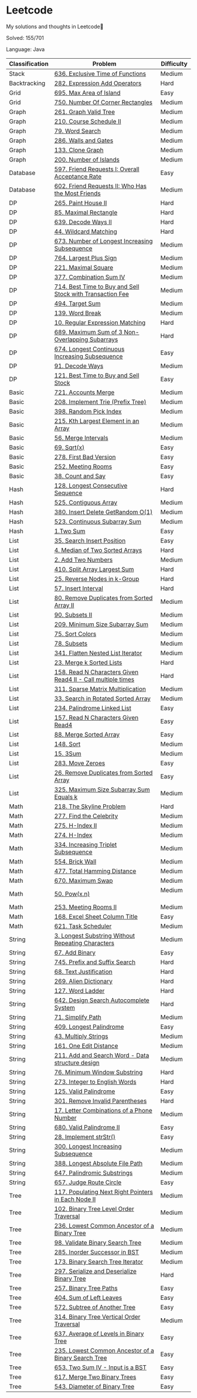 # Leetcode
My solutions and thoughts in Leetcode🔑

Solved: 155/701

Language: Java

| Classification | Problem                                                                                                                                                              | Difficulty |
|----------------|----------------------------------------------------------------------------------------------------------------------------------------------------------------------|------------|
|Stack|[636. Exclusive Time of Functions](https://github.com/tiansss/Leetcode/blob/master/Stack/636.%20Exclusive%20Time%20of%20Functions(Medium).md)|Medium|
|Backtracking|[282. Expression Add Operators](https://github.com/tiansss/Leetcode/blob/master/Backtracking/282.%20Expression%20Add%20Operators(Hard).md)|Hard|
|Grid|[695. Max Area of Island](https://github.com/tiansss/Leetcode/blob/master/Grid/695.%20Max%20Area%20of%20Island.md)|Easy
|Grid|[750. Number Of Corner Rectangles](https://github.com/tiansss/Leetcode/blob/master/Grid/750.%20Number%20Of%20Corner%20Rectangles(Medium).md)|Medium|
|Graph|[261. Graph Valid Tree](https://github.com/tiansss/Leetcode/blob/master/Graph/261.%20Graph%20Valid%20Tree(Medium).md)|Medium|
|Graph|[210. Course Schedule II](https://github.com/tiansss/Leetcode/blob/master/Graph/210.%20Course%20Schedule%20II(Medium).md)|Medium|
|Graph|[79. Word Search](https://github.com/tiansss/Leetcode/blob/master/Graph/79.%20Word%20Search(Medium).md)|Medium|
|Graph|[286. Walls and Gates](https://github.com/tiansss/Leetcode/blob/master/Graph/286.%20Walls%20and%20Gates(Medium).md)|Medium|
|Graph|[133. Clone Graph](https://github.com/tiansss/Leetcode/blob/master/Graph/133.%20Clone%20Graph(Medium).md)|Medium|
|Graph|[200. Number of Islands](https://github.com/tiansss/Leetcode/blob/master/Graph/200.%20Number%20of%20Islands(Medium).md)|Medium|
|Database|[597. Friend Requests I: Overall Acceptance Rate](https://github.com/tiansss/Leetcode/blob/master/Database/597.%20Friend%20Requests%20I:%20Overall%20Acceptance%20Rate(Easy).md)|Easy|
|Database|[602. Friend Requests II: Who Has the Most Friends](https://github.com/tiansss/Leetcode/blob/master/Database/602.%20Friend%20Requests%20II:%20Who%20Has%20the%20Most%20Friends(Medium).md)|Medium|
|DP|[265. Paint House II](https://github.com/tiansss/Leetcode/blob/master/DP/265.%20Paint%20House%20II(Hard).md)|Hard|
|DP|[85. Maximal Rectangle](https://github.com/tiansss/Leetcode/blob/master/DP/85.%20Maximal%20Rectangle(Hard).md)|Hard|
|DP|[639. Decode Ways II](https://github.com/tiansss/Leetcode/blob/master/DP/639.%20Decode%20Ways%20II(Hard).md)|Hard|
|DP|[44. Wildcard Matching](https://github.com/tiansss/Leetcode/blob/master/DP/44.%20Wildcard%20Matching(Hard).md)|Hard|
|DP|[673. Number of Longest Increasing Subsequence](https://github.com/tiansss/Leetcode/blob/master/DP/673.%20Number%20of%20Longest%20Increasing%20Subsequence(Medium).md)|Medium|
|DP|[764. Largest Plus Sign](https://github.com/tiansss/Leetcode/blob/master/DP/764.%20Largest%20Plus%20Sign(Medium).md)|Medium|
|DP|[221. Maximal Square](https://github.com/tiansss/Leetcode/blob/master/DP/221.%20Maximal%20Square(Medium).md)|Medium|
|DP|[377. Combination Sum IV](https://github.com/tiansss/Leetcode/blob/master/DP/377.%20Combination%20Sum%20IV(Medium).md)|Medium|
|DP|[714. Best Time to Buy and Sell Stock with Transaction Fee](https://github.com/tiansss/Leetcode/blob/master/DP/714.%20Best%20Time%20to%20Buy%20and%20Sell%20Stock%20with%20Transaction%20Fee(Medium).md)|Medium|
|DP|[494. Target Sum](https://github.com/tiansss/Leetcode/blob/master/DP/494.%20Target%20Sum(Medium).md)|Medium|
|DP|[139. Word Break](https://github.com/tiansss/Leetcode/blob/master/DP/139.%20Word%20Break(Medium).md)|Medium|
|DP|[10. Regular Expression Matching](https://github.com/tiansss/Leetcode/blob/master/DP/10.%20Regular%20Expression%20Matching(Hard).md)|Hard|
|DP|[689. Maximum Sum of 3 Non-Overlapping Subarrays](https://github.com/tiansss/Leetcode/blob/master/DP/689.%20Maximum%20Sum%20of%203%20Non-Overlapping%20Subarrays(Hard).md)|Hard|
|DP|[674. Longest Continuous Increasing Subsequence](https://github.com/tiansss/Leetcode/blob/master/DP/674.%20Longest%20Continuous%20Increasing%20Subsequence(Easy).md)|Easy|
|DP|[91. Decode Ways](https://github.com/tiansss/Leetcode/blob/master/DP/91.%20Decode%20Ways(Medium).md)|Medium|
|DP|[121. Best Time to Buy and Sell Stock](https://github.com/tiansss/Leetcode/blob/master/DP/121.%20Best%20Time%20to%20Buy%20and%20Sell%20Stock(Easy).md)|Easy|
|Basic|[721. Accounts Merge](https://github.com/tiansss/Leetcode/blob/master/Basic/721.%20Accounts%20Merge(Medium).md)|Medium|
|Basic|[208. Implement Trie (Prefix Tree)](https://github.com/tiansss/Leetcode/blob/master/Basic/208.%20Implement%20Trie%20(Prefix%20Tree)(Medium).md)|Medium|
|Basic|[398. Random Pick Index](https://github.com/tiansss/Leetcode/blob/master/Basic/398.%20Random%20Pick%20Index(Medium).md)|Medium|
|Basic|[215. Kth Largest Element in an Array](https://github.com/tiansss/Leetcode/blob/master/Basic/215.%20Kth%20Largest%20Element%20in%20an%20Array(Medium).md)|Medium|
|Basic|[56. Merge Intervals](https://github.com/tiansss/Leetcode/blob/master/Basic/56.%20Merge%20Intervals(Medium).md)|Medium|
|Basic|[69. Sqrt(x)](https://github.com/tiansss/Leetcode/blob/master/Basic/69.%20Sqrt(x)(Easy).md)|Easy|
|Basic|[278. First Bad Version](https://github.com/tiansss/Leetcode/blob/master/Basic/278.%20First%20Bad%20Version(Easy).md)|Easy|
|Basic|[252. Meeting Rooms](https://github.com/tiansss/Leetcode/blob/master/Basic/252.%20Meeting%20Rooms(Easy).md)|Easy|
|Basic|[38. Count and Say](https://github.com/tiansss/Leetcode/blob/master/Basic/38.%20Count%20and%20Say(Easy).md)|Easy|
|Hash|[128. Longest Consecutive Sequence](https://github.com/tiansss/Leetcode/blob/master/Hash/128.%20Longest%20Consecutive%20Sequence(Hard).md)|Hard|
|Hash|[525. Contiguous Array](https://github.com/tiansss/Leetcode/blob/master/Hash/525.%20Contiguous%20Array(Medium).md)|Medium|
|Hash|[380. Insert Delete GetRandom O(1)](https://github.com/tiansss/Leetcode/blob/master/Hash/380.%20Insert%20Delete%20GetRandom%20O(1)(Medium).md)|Medium|
|Hash|[523. Continuous Subarray Sum](https://github.com/tiansss/Leetcode/blob/master/Hash/523.%20Continuous%20Subarray%20Sum(Medium).md)|Medium|
| Hash           | [1.Two Sum](https://github.com/tiansss/Leetcode/blob/master/Hash/1.Two%20Sum(Easy).md)                                                                               | Easy       |
|List|[35. Search Insert Position](https://github.com/tiansss/Leetcode/blob/master/List/35.%20Search%20Insert%20Position.md)|Easy|
|List|[4. Median of Two Sorted Arrays](https://github.com/tiansss/Leetcode/blob/master/List/4.%20Median%20of%20Two%20Sorted%20Arrays.md)|Hard|
|List|[2. Add Two Numbers](https://github.com/tiansss/Leetcode/blob/master/List/2.%20Add%20Two%20Numbers.md)|Medium|
|List|[410. Split Array Largest Sum](https://github.com/tiansss/Leetcode/blob/master/List/410.%20Split%20Array%20Largest%20Sum(Hard).md)|Hard|
|List|[25. Reverse Nodes in k-Group](https://github.com/tiansss/Leetcode/blob/master/List/25.%20Reverse%20Nodes%20in%20k-Group(Hard).md)|Hard|
|List|[57. Insert Interval](https://github.com/tiansss/Leetcode/blob/master/List/57.%20Insert%20Interval(Hard).md)|Hard|
|List|[80. Remove Duplicates from Sorted Array II](https://github.com/tiansss/Leetcode/blob/master/List/80.%20Remove%20Duplicates%20from%20Sorted%20Array%20II(Medium).md)|Medium|
|List|[90. Subsets II](https://github.com/tiansss/Leetcode/blob/master/List/90.%20Subsets%20II(Medium).md)|Medium|
|List|[209. Minimum Size Subarray Sum](https://github.com/tiansss/Leetcode/blob/master/List/209.%20Minimum%20Size%20Subarray%20Sum(Medium).md)|Medium|
|List|[75. Sort Colors](https://github.com/tiansss/Leetcode/blob/master/List/75.%20Sort%20Colors(Medium).md)|Medium|
|List|[78. Subsets](https://github.com/tiansss/Leetcode/blob/master/List/78.%20Subsets(Medium).md)|Medium|
|List|[341. Flatten Nested List Iterator](https://github.com/tiansss/Leetcode/blob/master/List/341.%20Flatten%20Nested%20List%20Iterator(Medium).md)|Medium|
|List|[23. Merge k Sorted Lists](https://github.com/tiansss/Leetcode/blob/master/List/23.%20Merge%20k%20Sorted%20Lists(Hard).md)|Hard|
|List|[158. Read N Characters Given Read4 II - Call multiple times](https://github.com/tiansss/Leetcode/blob/master/List/158.%20Read%20N%20Characters%20Given%20Read4%20II%20-%20Call%20multiple%20times(Hard).md)|Hard|
|List|[311. Sparse Matrix Multiplication](https://github.com/tiansss/Leetcode/blob/master/List/311.%20Sparse%20Matrix%20Multiplication(Medium).md)|Medium|
|List|[33. Search in Rotated Sorted Array](https://github.com/tiansss/Leetcode/blob/master/List/33.%20Search%20in%20Rotated%20Sorted%20Array(Medium).md)|Medium|
|List|[234. Palindrome Linked List](https://github.com/tiansss/Leetcode/blob/master/List/234.%20Palindrome%20Linked%20List(Easy).md)|Easy|
|List|[157. Read N Characters Given Read4](https://github.com/tiansss/Leetcode/blob/master/List/157.%20Read%20N%20Characters%20Given%20Read4(Easy).md)|Easy|
|List|[88. Merge Sorted Array](https://github.com/tiansss/Leetcode/blob/master/List/88.%20Merge%20Sorted%20Array(Easy).md)|Easy|
| List           | [148. Sort](https://github.com/tiansss/Leetcode/blob/master/List/148.%20Sort%20List(Medium).md)                                                                     | Medium     |
| List           | [15. 3Sum](https://github.com/tiansss/Leetcode/blob/master/List/15.%203Sum(Medium).md)                                                                               | Medium     |
| List           | [283. Move Zeroes](https://github.com/tiansss/Leetcode/blob/master/List/283.%20Move%20Zeroes(Easy).md)|Easy|
|List|[26. Remove Duplicates from Sorted Array](https://github.com/tiansss/Leetcode/blob/master/List/26.%20Remove%20Duplicates%20from%20Sorted%20Array(Easy).md)|Easy|
|List|[325. Maximum Size Subarray Sum Equals k](https://github.com/tiansss/Leetcode/blob/master/List/325.%20Maximum%20Size%20Subarray%20Sum%20Equals%20k(Medium).md)|Medium|
|Math|[218. The Skyline Problem](https://github.com/tiansss/Leetcode/blob/master/Math/218.%20The%20Skyline%20Problem(Hard).md)|Hard|
|Math|[277. Find the Celebrity](https://github.com/tiansss/Leetcode/blob/master/Math/277.%20Find%20the%20Celebrity(Medium).md)|Medium|
|Math|[275. H-Index II](https://github.com/tiansss/Leetcode/blob/master/Math/275.%20H-Index%20II(Medium).md)|Medium|
|Math|[274. H-Index](https://github.com/tiansss/Leetcode/blob/master/Math/274.%20H-Index(Medium).md)|Medium|
|Math|[334. Increasing Triplet Subsequence](https://github.com/tiansss/Leetcode/blob/master/Math/334.%20Increasing%20Triplet%20Subsequence(Medium).md)|Medium|
|Math|[554. Brick Wall](https://github.com/tiansss/Leetcode/blob/master/Math/554.%20Brick%20Wall(Medium).md)|Medium|
|Math|[477. Total Hamming Distance](https://github.com/tiansss/Leetcode/blob/master/Math/477.%20Total%20Hamming%20Distance(Medium).md)|Medium|
|Math|[670. Maximum Swap](https://github.com/tiansss/Leetcode/blob/master/Math/670.%20Maximum%20Swap(Medium).md)|Medium|
| Math           | [50. Pow(x,n)](https://github.com/tiansss/Leetcode/blob/master/Math/50.%20Pow(x%2C%20n)(Medium).md) | Medium     |
|Math|[253. Meeting Rooms II](https://github.com/tiansss/Leetcode/blob/master/Math/253.%20Meeting%20Rooms%20II(Medium).md)|Medium|
|Math|[168. Excel Sheet Column Title](https://github.com/tiansss/Leetcode/blob/master/Math/168.%20Excel%20Sheet%20Column%20Title(Easy).md)|Easy|
|Math|[621. Task Scheduler](https://github.com/tiansss/Leetcode/blob/master/Math/621.%20Task%20Scheduler(Medium).md)|Medium|
|String|[3. Longest Substring Without Repeating Characters](https://github.com/tiansss/Leetcode/blob/master/String/3.%20Longest%20Substring%20Without%20Repeating%20Characters.md)|Medium|
|String|[67. Add Binary](https://github.com/tiansss/Leetcode/blob/master/String/67.%20Add%20Binary(Easy).md)|Easy|
|String|[745. Prefix and Suffix Search](https://github.com/tiansss/Leetcode/blob/master/String/745.%20Prefix%20and%20Suffix%20Search(Hard).md)|Hard|
|String|[68. Text Justification](https://github.com/tiansss/Leetcode/blob/master/String/68.%20Text%20Justification(Hard).md)|Hard|
|String|[269. Alien Dictionary](https://github.com/tiansss/Leetcode/blob/master/String/269.%20Alien%20Dictionary(Hard).md)|Hard|
|String|[127. Word Ladder](https://github.com/tiansss/Leetcode/blob/master/String/127.%20Word%20Ladder(Hard).md)|Hard|
|String|[642. Design Search Autocomplete System](https://github.com/tiansss/Leetcode/blob/master/String/642.%20Design%20Search%20Autocomplete%20System(Hard).md)|Hard|
|String|[71. Simplify Path](https://github.com/tiansss/Leetcode/blob/master/String/71.%20Simplify%20Path(Medium).md)|Medium|
|String|[409. Longest Palindrome](https://github.com/tiansss/Leetcode/blob/master/String/409.%20Longest%20Palindrome(Easy).md)|Easy|
|String|[43. Multiply Strings](https://github.com/tiansss/Leetcode/blob/master/String/43.%20Multiply%20Strings(Medium).md)|Medium|
|String|[161. One Edit Distance](https://github.com/tiansss/Leetcode/blob/master/String/161.%20One%20Edit%20Distance(Medium).md)|Medium|
|String|[211. Add and Search Word - Data structure design](https://github.com/tiansss/Leetcode/blob/master/String/211.%20Add%20and%20Search%20Word%20-%20Data%20structure%20design(Medium).md)|Medium|
|String|[76. Minimum Window Substring](https://github.com/tiansss/Leetcode/blob/master/String/76.%20Minimum%20Window%20Substring(Hard).md)|Hard|
|String|[273. Integer to English Words](https://github.com/tiansss/Leetcode/blob/master/String/273.%20Integer%20to%20English%20Words(Hard).md)|Hard|
|String|[125. Valid Palindrome](https://github.com/tiansss/Leetcode/blob/master/String/125.%20Valid%20Palindrome(Easy).md)|Easy|
|String          |[301. Remove Invalid Parentheses](https://github.com/tiansss/Leetcode/blob/master/String/301.%20Remove%20Invalid%20Parentheses(Hard).md)|Hard|
| String         | [17. Letter Combinations of a Phone Number](https://github.com/tiansss/Leetcode/blob/master/String/17.%20Letter%20Combinations%20of%20a%20Phone%20Number(Medium).md) | Medium     |
|String|[680. Valid Palindrome II](https://github.com/tiansss/Leetcode/blob/master/String/680.%20Valid%20Palindrome%20II(Easy).md)|Easy|
| String         | [28. Implement strStr()](https://github.com/tiansss/Leetcode/blob/master/String/28.%20Implement%20strStr()(Easy).md)                                                 | Easy       |
| String         | [300. Longest Increasing Subsequence](https://github.com/tiansss/Leetcode/blob/master/String/300.%20Longest%20Increasing%20Subsequence(Medium).md)                   | Medium     |
| String         | [388. Longest Absolute File Path](https://github.com/tiansss/Leetcode/blob/master/String/388.%20Longest%20Absolute%20File%20Path(Medium).md)                         | Medium     |
| String         | [647. Palindromic Substrings](https://github.com/tiansss/Leetcode/blob/master/String/647.%20Palindromic%20Substrings(Medium).md)                                     | Medium     |
| String         | [657. Judge Route Circle](https://github.com/tiansss/Leetcode/blob/master/String/657.%20Judge%20Route%20Circle(Easy).md)                                             | Easy       |
|Tree|[117. Populating Next Right Pointers in Each Node II](https://github.com/tiansss/Leetcode/blob/master/Tree/117.%20Populating%20Next%20Right%20Pointers%20in%20Each%20Node%20II(Medium).md)|Medium|
|Tree|[102. Binary Tree Level Order Traversal](https://github.com/tiansss/Leetcode/blob/master/Tree/102.%20Binary%20Tree%20Level%20Order%20Traversal(Medium).md)|Medium|
|Tree|[236. Lowest Common Ancestor of a Binary Tree](https://github.com/tiansss/Leetcode/blob/master/Tree/236.%20Lowest%20Common%20Ancestor%20of%20a%20Binary%20Tree(Medium).md)|Medium|
|Tree|[98. Validate Binary Search Tree](https://github.com/tiansss/Leetcode/blob/master/Tree/98.%20Validate%20Binary%20Search%20Tree(Medium).md)|Medium|
|Tree|[285. Inorder Successor in BST](https://github.com/tiansss/Leetcode/blob/master/Tree/285.%20Inorder%20Successor%20in%20BST(Medium).md)|Medium|
|Tree|[173. Binary Search Tree Iterator](https://github.com/tiansss/Leetcode/blob/master/Tree/173.%20Binary%20Search%20Tree%20Iterator(Medium).md)|Medium|
|Tree|[297. Serialize and Deserialize Binary Tree](https://github.com/tiansss/Leetcode/blob/master/Tree/297.%20Serialize%20and%20Deserialize%20Binary%20Tree(Hard).md)|Hard|
|Tree|[257. Binary Tree Paths](https://github.com/tiansss/Leetcode/blob/master/Tree/257.%20Binary%20Tree%20Paths(Easy).md)|Easy|
|Tree|[404. Sum of Left Leaves](https://github.com/tiansss/Leetcode/blob/master/Tree/404.%20Sum%20of%20Left%20Leaves(Easy).md)|Easy|
|Tree|[572. Subtree of Another Tree](https://github.com/tiansss/Leetcode/blob/master/Tree/572.%20Subtree%20of%20Another%20Tree(Easy).md)|Easy|
|Tree|[314. Binary Tree Vertical Order Traversal](https://github.com/tiansss/Leetcode/blob/master/Tree/314.%20Binary%20Tree%20Vertical%20Order%20Traversal(Medium).md)|Medium|
|Tree|[637. Average of Levels in Binary Tree](https://github.com/tiansss/Leetcode/blob/master/Tree/637.%20Average%20of%20Levels%20in%20Binary%20Tree(Easy).md)|Easy|
|Tree|[235. Lowest Common Ancestor of a Binary Search Tree](https://github.com/tiansss/Leetcode/blob/master/Tree/235.%20Lowest%20Common%20Ancestor%20of%20a%20Binary%20Search%20Tree(Easy).md)|Easy|
|Tree|[653. Two Sum IV - Input is a BST](https://github.com/tiansss/Leetcode/blob/master/Tree/653.%20Two%20Sum%20IV%20-%20Input%20is%20a%20BST(Easy).md)|Easy|
| Tree           | [617. Merge Two Binary Trees](https://github.com/tiansss/Leetcode/blob/master/Tree/617.%20Merge%20Two%20Binary%20Trees(Easy).md)                                     | Easy       |
|Tree|[543. Diameter of Binary Tree](https://github.com/tiansss/Leetcode/blob/master/Tree/543.%20Diameter%20of%20Binary%20Tree(Easy).md)|Easy|
